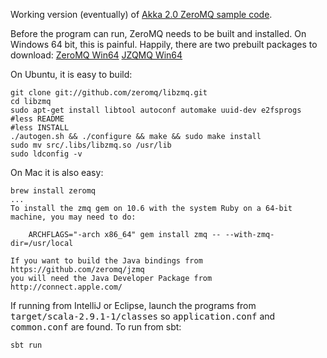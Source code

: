 Working version (eventually) of [Akka 2.0 ZeroMQ sample code](http://doc.akka.io/docs/akka/2.0/scala/zeromq.html).

Before the program can run, ZeroMQ needs to be built and installed. On Windows 64 bit, this is painful.
Happily, there are two prebuilt packages to download:
[ZeroMQ Win64](http://miru.hk/archive/ZeroMQ-2.1.10-win64.exe)
[JZQMQ Win64](http://miru.hk/archive/JZMQ-2.1.10-win64.exe)

On Ubuntu, it is easy to build:

````
git clone git://github.com/zeromq/libzmq.git
cd libzmq
sudo apt-get install libtool autoconf automake uuid-dev e2fsprogs
#less README
#less INSTALL
./autogen.sh && ./configure && make && sudo make install
sudo mv src/.libs/libzmq.so /usr/lib
sudo ldconfig -v
````

On Mac it is also easy:

````
brew install zeromq
...
To install the zmq gem on 10.6 with the system Ruby on a 64-bit machine, you may need to do:

    ARCHFLAGS="-arch x86_64" gem install zmq -- --with-zmq-dir=/usr/local

If you want to build the Java bindings from https://github.com/zeromq/jzmq
you will need the Java Developer Package from http://connect.apple.com/
````

If running from IntelliJ or Eclipse, launch the programs from <tt>target/scala-2.9.1-1/classes</tt> so <tt>application.conf</tt> and <tt>common.conf</tt> are found.
To run from sbt:

````
sbt run
````
